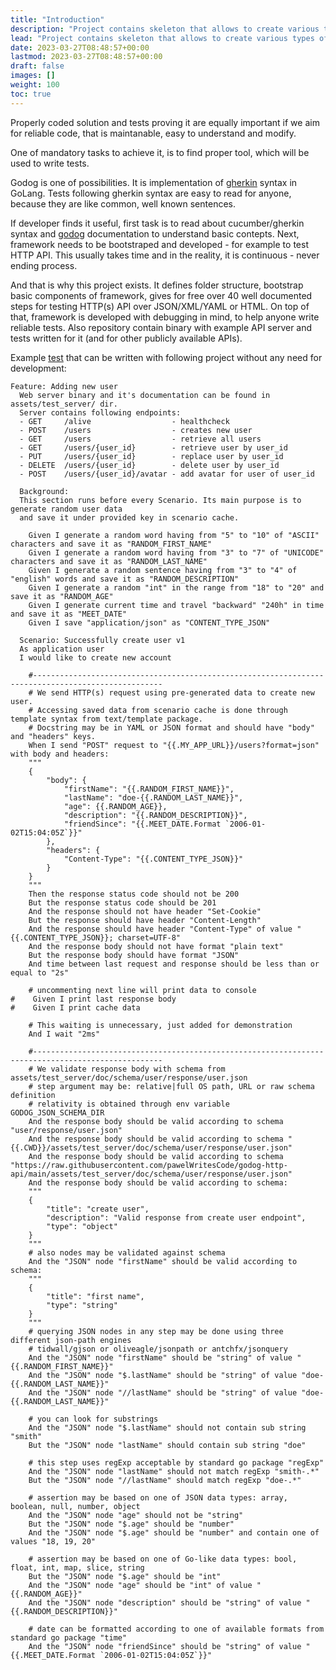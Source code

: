 ```yaml
---
title: "Introduction"
description: "Project contains skeleton that allows to create various types of tests for HTTP(s) API using godog that implements cucumber/gherkin syntax with help of gdutils lib."
lead: "Project contains skeleton that allows to create various types of tests for HTTP(s) API using godog that implements cucumber/gherkin syntax with help of gdutils lib."
date: 2023-03-27T08:48:57+00:00
lastmod: 2023-03-27T08:48:57+00:00
draft: false
images: []
weight: 100
toc: true
---
```


Properly coded solution and tests proving it are equally important if we aim for reliable code, that is maintanable, easy to understand and modify.

One of mandatory tasks to achieve it, is to find proper tool, which will be used to write tests.

Godog is one of possibilities. It is implementation of [gherkin](https://cucumber.io/docs/gherkin/) syntax in GoLang. Tests following gherkin syntax are easy to read for anyone, because they are like common, well known sentences.

If developer finds it useful, first task is to read about cucumber/gherkin syntax and [godog](https://github.com/cucumber/godog) documentation to understand basic contepts. Next, framework needs to be bootstraped and developed - for example to test HTTP API. This usually takes time and in the reality, it is continuous - never ending process.

And that is why this project exists. It defines folder structure, bootstrap basic components of framework, gives for free over 40 well documented steps for testing HTTP(s) API over JSON/XML/YAML or HTML. On top of that, framework is developed with debugging in mind, to help anyone write reliable tests. Also repository contain binary with example API server and tests written for it (and for other publicly available APIs).

Example [test](https://github.com/pawelWritesCode/godog-http-api/blob/main/features/test_server/json/create.feature) that can be written with following project without any need for development:
```gherkin
Feature: Adding new user
  Web server binary and it's documentation can be found in assets/test_server/ dir.
  Server contains following endpoints:
  - GET     /alive                  - healthcheck
  - POST    /users                  - creates new user
  - GET     /users                  - retrieve all users
  - GET     /users/{user_id}        - retrieve user by user_id
  - PUT     /users/{user_id}        - replace user by user_id
  - DELETE  /users/{user_id}        - delete user by user_id
  - POST    /users/{user_id}/avatar - add avatar for user of user_id

  Background:
  This section runs before every Scenario. Its main purpose is to generate random user data
  and save it under provided key in scenario cache.

    Given I generate a random word having from "5" to "10" of "ASCII" characters and save it as "RANDOM_FIRST_NAME"
    Given I generate a random word having from "3" to "7" of "UNICODE" characters and save it as "RANDOM_LAST_NAME"
    Given I generate a random sentence having from "3" to "4" of "english" words and save it as "RANDOM_DESCRIPTION"
    Given I generate a random "int" in the range from "18" to "20" and save it as "RANDOM_AGE"
    Given I generate current time and travel "backward" "240h" in time and save it as "MEET_DATE"
    Given I save "application/json" as "CONTENT_TYPE_JSON"

  Scenario: Successfully create user v1
  As application user
  I would like to create new account

    #---------------------------------------------------------------------------------------------------
    # We send HTTP(s) request using pre-generated data to create new user.
    # Accessing saved data from scenario cache is done through template syntax from text/template package.
    # Docstring may be in YAML or JSON format and should have "body" and "headers" keys.
    When I send "POST" request to "{{.MY_APP_URL}}/users?format=json" with body and headers:
    """
    {
        "body": {
            "firstName": "{{.RANDOM_FIRST_NAME}}",
            "lastName": "doe-{{.RANDOM_LAST_NAME}}",
            "age": {{.RANDOM_AGE}},
            "description": "{{.RANDOM_DESCRIPTION}}",
            "friendSince": "{{.MEET_DATE.Format `2006-01-02T15:04:05Z`}}"
        },
        "headers": {
            "Content-Type": "{{.CONTENT_TYPE_JSON}}"
        }
    }
    """
    Then the response status code should not be 200
    But the response status code should be 201
    And the response should not have header "Set-Cookie"
    But the response should have header "Content-Length"
    And the response should have header "Content-Type" of value "{{.CONTENT_TYPE_JSON}}; charset=UTF-8"
    And the response body should not have format "plain text"
    But the response body should have format "JSON"
    And time between last request and response should be less than or equal to "2s"

    # uncommenting next line will print data to console
#    Given I print last response body
#    Given I print cache data

    # This waiting is unnecessary, just added for demonstration
    And I wait "2ms"

    #---------------------------------------------------------------------------------------------------
    # We validate response body with schema from assets/test_server/doc/schema/user/response/user.json
    # step argument may be: relative|full OS path, URL or raw schema definition
    # relativity is obtained through env variable GODOG_JSON_SCHEMA_DIR
    And the response body should be valid according to schema "user/response/user.json"
    And the response body should be valid according to schema "{{.CWD}}/assets/test_server/doc/schema/user/response/user.json"
    And the response body should be valid according to schema "https://raw.githubusercontent.com/pawelWritesCode/godog-http-api/main/assets/test_server/doc/schema/user/response/user.json"
    And the response body should be valid according to schema:
    """
    {
        "title": "create user",
        "description": "Valid response from create user endpoint",
        "type": "object"
    }
    """
    # also nodes may be validated against schema
    And the "JSON" node "firstName" should be valid according to schema:
    """
    {
        "title": "first name",
        "type": "string"
    }
    """
    # querying JSON nodes in any step may be done using three different json-path engines
    # tidwall/gjson or oliveagle/jsonpath or antchfx/jsonquery
    And the "JSON" node "firstName" should be "string" of value "{{.RANDOM_FIRST_NAME}}"
    And the "JSON" node "$.lastName" should be "string" of value "doe-{{.RANDOM_LAST_NAME}}"
    And the "JSON" node "//lastName" should be "string" of value "doe-{{.RANDOM_LAST_NAME}}"

    # you can look for substrings
    And the "JSON" node "$.lastName" should not contain sub string "smith"
    But the "JSON" node "lastName" should contain sub string "doe"

    # this step uses regExp acceptable by standard go package "regExp"
    And the "JSON" node "lastName" should not match regExp "smith-.*"
    But the "JSON" node "//lastName" should match regExp "doe-.*"

    # assertion may be based on one of JSON data types: array, boolean, null, number, object
    And the "JSON" node "age" should not be "string"
    But the "JSON" node "$.age" should be "number"
    And the "JSON" node "$.age" should be "number" and contain one of values "18, 19, 20"

    # assertion may be based on one of Go-like data types: bool, float, int, map, slice, string
    But the "JSON" node "$.age" should be "int"
    And the "JSON" node "age" should be "int" of value "{{.RANDOM_AGE}}"
    And the "JSON" node "description" should be "string" of value "{{.RANDOM_DESCRIPTION}}"

    # date can be formatted according to one of available formats from standard go package "time"
    And the "JSON" node "friendSince" should be "string" of value "{{.MEET_DATE.Format `2006-01-02T15:04:05Z`}}"
```